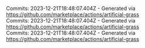 Commits: 2023-12-21T18:48:07.404Z - Generated via https://github.com/marketplace/actions/artificial-grass
<br>
Commits: 2023-12-21T18:48:07.404Z - Generated via https://github.com/marketplace/actions/artificial-grass
<br>
Commits: 2023-12-21T18:48:07.404Z - Generated via https://github.com/marketplace/actions/artificial-grass
<br>
